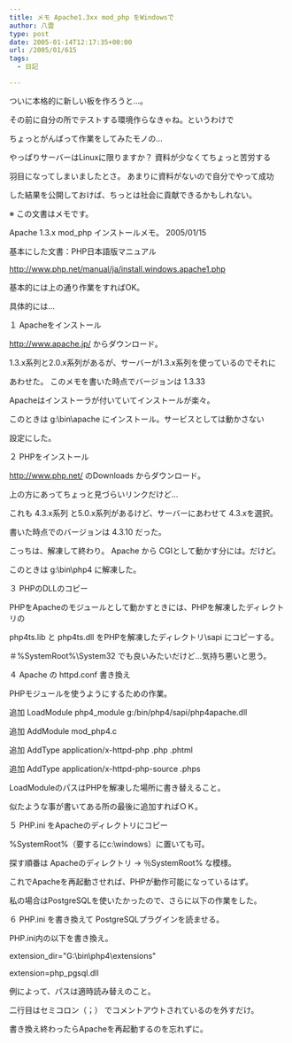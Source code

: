 ```yaml
---
title: メモ Apache1.3xx mod_php をWindowsで
author: 八雲
type: post
date: 2005-01-14T12:17:35+00:00
url: /2005/01/615
tags:
  - 日記

---
```

ついに本格的に新しい板を作ろうと…。
  
その前に自分の所でテストする環境作らなきゃね。というわけで
  
ちょっとがんばって作業をしてみたモノの…
  
やっぱりサーバーはLinuxに限りますか？ 資料が少なくてちょっと苦労する
  
羽目になってしまいましたとさ。 あまりに資料がないので自分でやって成功
  
した結果を公開しておけば、ちっとは社会に貢献できるかもしれない。

※ この文書はメモです。
  
Apache 1.3.x mod_php インストールメモ。 2005/01/15

基本にした文書：PHP日本語版マニュアル
  
http://www.php.net/manual/ja/install.windows.apache1.php

基本的には上の通り作業をすればOK。
  
具体的には…
  
１ Apacheをインストール
  
http://www.apache.jp/ からダウンロード。
  
1.3.x系列と2.0.x系列があるが、サーバーが1.3.x系列を使っているのでそれに
  
あわせた。 このメモを書いた時点でバージョンは 1.3.33
  
Apacheはインストーラが付いていてインストールが楽々。
  
このときは g:\bin\apache にインストール。サービスとしては動かさない
  
設定にした。

２ PHPをインストール
  
http://www.php.net/ のDownloads からダウンロード。
  
上の方にあってちょっと見づらいリンクだけど…
  
これも 4.3.x系列 と5.0.x系列があるけど、サーバーにあわせて 4.3.xを選択。
  
書いた時点でのバージョンは 4.3.10 だった。
  
こっちは、解凍して終わり。 Apache から CGIとして動かす分には。だけど。
  
このときは g:\bin\php4 に解凍した。

３ PHPのDLLのコピー
  
PHPをApacheのモジュールとして動かすときには、PHPを解凍したディレクトリの
  
php4ts.lib と php4ts.dll をPHPを解凍したディレクトリ\sapi にコピーする。
  
＃%SystemRoot%\System32 でも良いみたいだけど…気持ち悪いと思う。

４ Apache の httpd.conf 書き換え
  
PHPモジュールを使うようにするための作業。
  
追加 LoadModule php4_module g:/bin/php4/sapi/php4apache.dll
  
追加 AddModule mod_php4.c
  
追加 AddType application/x-httpd-php .php .phtml
  
追加 AddType application/x-httpd-php-source .phps
  
LoadModuleのパスはPHPを解凍した場所に書き替えること。
  
似たような事が書いてある所の最後に追加すればＯＫ。

５ PHP.ini をApacheのディレクトリにコピー
  
%SystemRoot%（要するにc:\windows）に置いても可。
  
探す順番は Apacheのディレクトリ → ％SystemRoot% な模様。

これでApacheを再起動させれば、PHPが動作可能になっているはず。
  
私の場合はPostgreSQLを使いたかったので、さらに以下の作業をした。
  
６ PHP.ini を書き換えて PostgreSQLプラグインを読ませる。
  
PHP.ini内の以下を書き換え。
  
extension_dir="G:\bin\php4\extensions"
  
extension=php_pgsql.dll
  
例によって、パスは適時読み替えのこと。
  
二行目はセミコロン（；） でコメントアウトされているのを外すだけ。
  
書き換え終わったらApacheを再起動するのを忘れずに。
